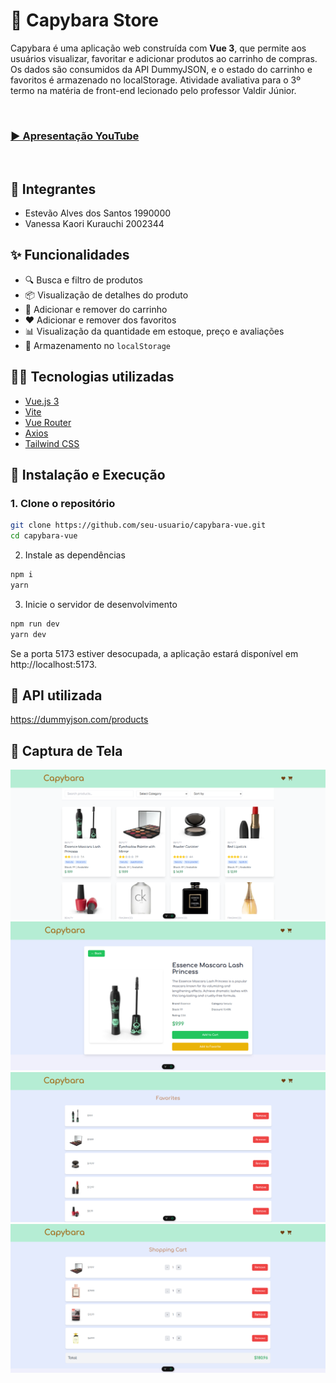 # 🛒 Capybara Store

Capybara é uma aplicação web construída com **Vue 3**, que permite aos usuários visualizar, favoritar e adicionar produtos ao carrinho de compras. Os dados são consumidos da API DummyJSON, e o estado do carrinho e favoritos é armazenado no localStorage.
Atividade avaliativa para o 3º termo na matéria de front-end lecionado pelo professor Valdir Júnior. 

<br>

### [▶️ Apresentação YouTube](https://www.youtube.com/watch?v=l8Hg8PZUtgk)

<br>

## 👥 Integrantes
- Estevão Alves dos Santos 1990000
- Vanessa Kaori Kurauchi 2002344

## ✨ Funcionalidades

- 🔍 Busca e filtro de produtos
- 📦 Visualização de detalhes do produto
- 🛒 Adicionar e remover do carrinho
- ❤️ Adicionar e remover dos favoritos
- 📊 Visualização da quantidade em estoque, preço e avaliações
- 💾 Armazenamento no `localStorage`

## 🧑‍💻 Tecnologias utilizadas

- [Vue.js 3](https://vuejs.org/)
- [Vite](https://vitejs.dev/)
- [Vue Router](https://router.vuejs.org/)
- [Axios](https://axios-http.com/)
- [Tailwind CSS](https://tailwindcss.com/)

## 🚀 Instalação e Execução

### 1. Clone o repositório

```bash
git clone https://github.com/seu-usuario/capybara-vue.git
cd capybara-vue
```
2. Instale as dependências
```bash
npm i
yarn
```
3. Inicie o servidor de desenvolvimento
```bash
npm run dev
yarn dev
```
Se a porta 5173 estiver desocupada, a aplicação estará disponível em http://localhost:5173.

## 🔗 API utilizada
https://dummyjson.com/products

## 📸 Captura de Tela

![Main Page](./public/tela_principal.png)
![Product Details](./public/detalhes_produto.png)
![Favorites](./public/favorites.png)
![Cart](./public/cart.png)
